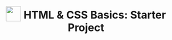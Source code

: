 <h1 align="center">
<img width="40" valign="bottom" src="https://ultimatecourses.com/static/icons/html.svg">
HTML & CSS Basics: Starter Project
</h1>
